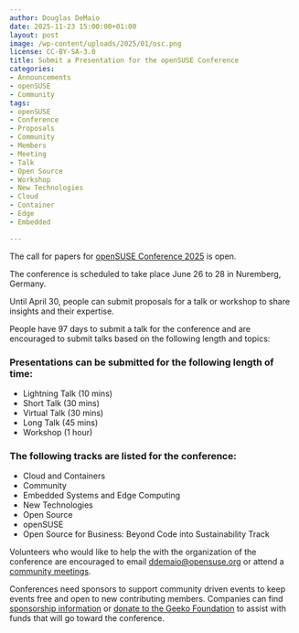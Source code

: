 ```yaml
---
author: Douglas DeMaio
date: 2025-11-23 15:00:00+01:00
layout: post
image: /wp-content/uploads/2025/01/osc.png
license: CC-BY-SA-3.0
title: Submit a Presentation for the openSUSE Conference
categories:
- Announcements
- openSUSE
- Community
tags:
- openSUSE
- Conference
- Proposals
- Community
- Members
- Meeting
- Talk
- Open Source
- Workshop
- New Technologies
- Cloud
- Container
- Edge
- Embedded

--- 
```


The call for papers for [openSUSE Conference 2025](https://events.opensuse.org) is open. 

The conference is scheduled to take place June 26 to 28 in Nuremberg, Germany.

Until April 30, people can submit proposals for a talk or workshop to share insights and their expertise. 

People have 97 days to submit a talk for the conference and are encouraged to submit talks based on the following length and topics:

### Presentations can be submitted for the following length of time:
* Lightning Talk (10 mins)
* Short Talk (30 mins) 
* Virtual Talk (30 mins)
* Long Talk (45 mins) 
* Workshop (1 hour) 

### The following tracks are listed for the conference: 
* Cloud and Containers
* Community
* Embedded Systems and Edge Computing
* New Technologies
* Open Source
* openSUSE
* Open Source for Business: Beyond Code into Sustainability Track 

Volunteers who would like to help the with the organization of the conference are encouraged to email <ddemaio@opensuse.org> or attend a [community meetings](https://etherpad.opensuse.org/p/weeklymeeting). 

Conferences need sponsors to support community driven events to keep events free and open to new contributing members. Companies can find [sponsorship information](https://en.opensuse.org/images/9/94/OSC25prospectus.pdf) or [donate to the Geeko Foundation](https://geekos.org/sponsorship/) to assist with funds that will go toward the conference. 

<meta name="openSUSE, board, community, conference, event, sponsors" content="HTML,CSS,XML,JavaScript">
